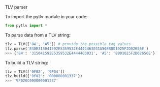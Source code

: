 
TLV parser

To import the pytlv module in your code:
```python
from pytlv import *

```


To parse data from a TLV string:
```python
tlv = TLV(['84', 'A5']) # provide the possible tag values
tlv.parse('840E315041592E5359532E4444463031A5088801025F2D02656E')
>>> {'84': '315041592E5359532E4444463031', 'A5': '8801025F2D02656E'}

```

To build a TLV string:
```python
tlv = TLV(['9F02', '9F04'])
tlv.build({'9f02': '000000001337'})
>>> '9F020C000000001337'

```

